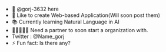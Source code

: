 - 🙌 @gorj-3632 here
- 💚 Like to create Web-based Application(Will soon post them)
- 📚 Currently learning Natural Language in AI
- 👨🏽‍🤝‍👨🏽 Need a partner to soon start a organization with.
- Twitter : @Name_gorj 
- ⚡ Fun fact: Is there any?

<!---
gorj-3632/gorj-3632 is a ✨ special ✨ repository because its `README.md` (this file) appears on your GitHub profile.
You can click the Preview link to take a look at your changes.
--->
